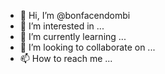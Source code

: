 - 👋 Hi, I’m @bonfacendombi
- 👀 I’m interested in ...
- 🌱 I’m currently learning ...
- 💞️ I’m looking to collaborate on ...
- 📫 How to reach me ...

<!---
bonfacendombi/bonfacendombi is a ✨ special ✨ repository because its `README.md` (this file) appears on your GitHub profile.
You can click the Preview link to take a look at your changes.
--->
